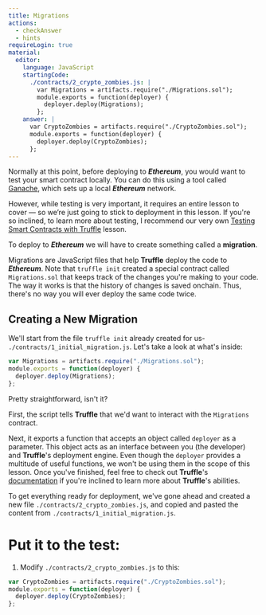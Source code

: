 ```yaml
---
title: Migrations
actions:
  - checkAnswer
  - hints
requireLogin: true
material:
  editor:
    language: JavaScript
    startingCode:
      ./contracts/2_crypto_zombies.js: |
        var Migrations = artifacts.require("./Migrations.sol");
        module.exports = function(deployer) {
          deployer.deploy(Migrations);
        };
    answer: |
      var CryptoZombies = artifacts.require("./CryptoZombies.sol");
      module.exports = function(deployer) {
        deployer.deploy(CryptoZombies);
      };
---
```


Normally at this point, before deploying to **_Ethereum_**, you would want to test your smart contract locally. You can do this using a tool called <a href="https://truffleframework.com/ganache" target=”_blank”>Ganache</a>, which sets up a local **_Ethereum_** network.

However, while testing is very important, it requires an entire lesson to cover — so we’re just going to stick to deployment in this lesson. If you're so inclined, to learn more about testing, I recommend our very own <a href="http://cryptozombies.io/en/lesson/10" target=”_blank”>Testing Smart Contracts with Truffle</a> lesson.

<!-- TODO: update ^^ link, if needed -->

To deploy to **_Ethereum_** we will have to create something called a **migration**.

Migrations are JavaScript files that help **Truffle** deploy the code to **_Ethereum_**. Note that `truffle init` created a special contract called `Migrations.sol` that keeps track of the changes you're making to your code. The way it works is that the history of changes is saved onchain. Thus, there's no way you will ever deploy the same code twice.

## Creating a New Migration

We'll start from the file `truffle init` already created for us- `./contracts/1_initial_migration.js`.
Let's take a look at what's inside:

```javascript
var Migrations = artifacts.require("./Migrations.sol");
module.exports = function(deployer) {
  deployer.deploy(Migrations);
};
```

Pretty straightforward, isn't it?

First, the script tells **Truffle** that we'd want to interact with the `Migrations` contract.

Next, it exports a function that accepts an object called `deployer` as a parameter. This object acts as an interface between you (the developer) and **Truffle**'s deployment engine. Even though the `deployer` provides a multitude of useful functions, we won't be using them in the scope of this lesson. Once you've finished, feel free to check out **Truffle**'s <a href="https://truffleframework.com/docs/truffle/getting-started/running-migrations" target=”_blank”>documentation</a> if you're inclined to learn more about **Truffle**'s abilities.

To get everything ready for deployment, we've gone ahead and created a new file `./contracts/2_crypto_zombies.js`, and copied and pasted the content from `./contracts/1_initial_migration.js`.

# Put it to the test:

1. Modify `./contracts/2_crypto_zombies.js` to this:

```JavaScript
var CryptoZombies = artifacts.require("./CryptoZombies.sol");
module.exports = function(deployer) {
  deployer.deploy(CryptoZombies);
};
```
